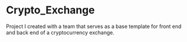 # Crypto_Exchange
Project I created with a team that serves as a base template for front end and back end of a cryptocurrency exchange.
